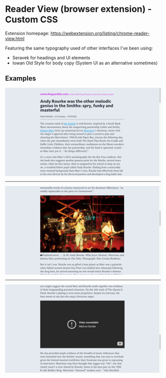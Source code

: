 # Reader View (browser extension) - Custom CSS

Extension homepage: https://webextension.org/listing/chrome-reader-view.html

Featuring the same typography used of other interfaces I've been using:

- Seravek for headings and UI elements
- Iowan Old Style for body copy (System UI as an alternative sometimes)

## Examples

![Top of the page](assets/reader-view-css-1.jpg "Top of the page")

***

![Image with caption](assets/reader-view-css-2.jpg "Image with caption")

***

![Video in an iframe](assets/reader-view-css-3.jpg "Video in an iframe")
